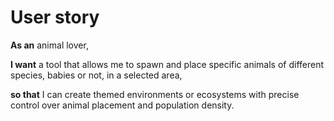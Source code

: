 # User story

**As an** animal lover,

**I want** a tool that allows me to spawn and place specific animals of different species, babies or not, in a selected area,

**so that** I can create themed environments or ecosystems with precise control over animal placement and population density. 